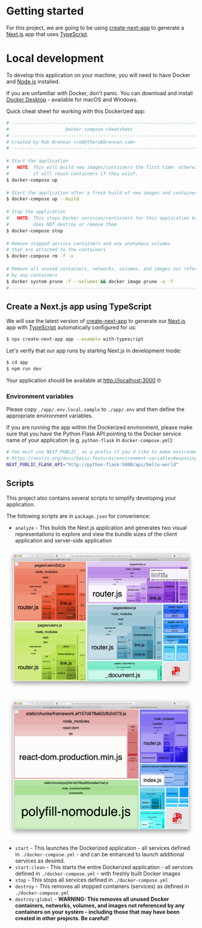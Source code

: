 # Getting started

For this project, we are going to be using [create-next-app](https://nextjs.org/docs/api-reference/create-next-app) to generate a [Next.js](https://nextjs.org) app that uses [TypeScript](https://www.typescriptlang.org).

# Local development

To develop this application on your machine, you will need to have Docker and [Node.js](https://nodejs.org/en/) installed.

If you are unfamiliar with Docker, don't panic. You can download and install [Docker Desktop](https://www.docker.com/products/docker-desktop) - available for macOS and Windows.

Quick cheat sheet for working with this Dockerized app:

```sh
# ----------------------------------------------------------------------- #
#                     Docker compose cheatsheet                           #
# ----------------------------------------------------------------------- #
# Created by Rob Brennan <rob@therobbrennan.com>                          #
# ----------------------------------------------------------------------- #

# Start the application
#   NOTE: This will build new images/containers the first time; otherwise,
#         it will reuse containers if they exist.
$ docker-compose up

# Start the application after a fresh build of new images and containers
$ docker-compose up --build

# Stop the application
#   NOTE: This stops Docker services/containers for this application but
#         does NOT destroy or remove them
$ docker-compose stop

# Remove stopped service containers and any anonymous volumes
# that are attached to the containers
$ docker-compose rm -f -v

# Remove all unused containers, networks, volumes, and images not referenced
# by any containers
$ docker system prune -f --volumes && docker image prune -a -f
# ----------------------------------------------------------------------- #
```

## Create a Next.js app using TypeScript

We will use the latest version of [create-next-app](https://nextjs.org/docs/api-reference/create-next-app) to generate our [Next.js](https://nextjs.org) app with [TypeScript](https://www.typescriptlang.org) automatically configured for us:

```sh
$ npx create-next-app app --example with-typescript
```

Let's verify that our app runs by starting Next.js in development mode:

```sh
$ cd app
$ npm run dev
```

Your application should be available at [http://localhost:3000](http://localhost:3000) 🤓

### Environment variables

Please copy `./app/.env.local.sample` to `./app/.env` and then define the appropriate environment variables.

If you are running the app within the Dockerized environment, please make sure that you have the Python Flask API pointing to the Docker service name of your application (e.g. `python-flask` in `docker-compose.yml`):

```sh
# You must use NEXT_PUBLIC_ as a prefix if you'd like to make environment variables explicitly available to the web browser in a Next.js application
# https://nextjs.org/docs/basic-features/environment-variables#exposing-environment-variables-to-the-browser
NEXT_PUBLIC_FLASK_API="http://python-flask:5000/api/hello-world"
```

## Scripts

This project also contains several scripts to simplify developing your application.

The following scripts are in `package.json` for convenience:

- `analyze` - This builds the Next.js application and generates two visual representations to explore and view the bundle sizes of the client application and server-side application

![app/__screenshots__/bundle-analysis-example-client.png](app/__screenshots__/bundle-analysis-example-client.png)

![app/__screenshots__/bundle-analysis-example-server.png](app/__screenshots__/bundle-analysis-example-server.png)

- `start` - This launches the Dockerized application - all services defined in `./docker-compose.yml` - and can be enhanced to launch additional services as desired.
- `start:clean` - This starts the entire Dockerized application - all services defined in `./docker-compose.yml` - with freshly built Docker images
- `stop` - This stops all services defined in `./docker-compose.yml`
- `destroy` - This removes all stopped containers (services) as defined in `./docker-compose.yml`
- `destroy:global` - **WARNING: This removes all unused Docker containers, networks, volumes, and images not referenced by any containers on your system - including those that may have been created in other projects. Be careful!**
